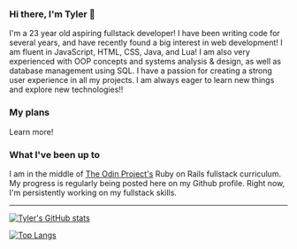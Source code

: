 ### Hi there, I'm Tyler 👋

I'm a 23 year old aspiring fullstack developer! I have been writing code for several years, and have recently found a big interest in web development! I am fluent in JavaScript, HTML, CSS, Java, and Lua! I am also very experienced with OOP concepts and systems analysis & design, as well as database management using SQL. I have a passion for creating a strong user experience in all my projects. I am always eager to learn new things and explore new technologies!!

### My plans
Learn more!

### What I've been up to
I am in the middle of [The Odin Project's](https://www.theodinproject.com/dashboard) Ruby on Rails fullstack curriculum. My progress is regularly being posted here on my Github profile. Right now, I'm persistently working on my fullstack skills.


----

[![Tyler's GitHub stats](https://github-readme-stats.vercel.app/api?username=tyler-hawkins&theme=dark&show_icons=true)](https://github.com/anuraghazra/github-readme-stats)

[![Top Langs](https://github-readme-stats.vercel.app/api/top-langs/?username=tyler-hawkins&theme=dark&layout=compact)](https://github.com/anuraghazra/github-readme-stats)
